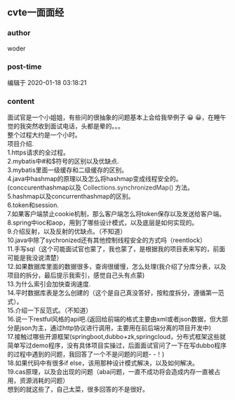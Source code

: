 ## cvte一面面经
### author 
woder
### post-time 

编辑于  2020-01-18 03:18:21
### content 
<div class="post-topic-des nc-post-content">
 <div>
  面试官是一个小姐姐，有些问的很抽象的问题基本上会给我举例子
  <span>
   😀
  </span>
  <span>
   😀，在睡午觉的我突然收到面试电话，头都是晕的。。。
  </span>
 </div>
 <div>
  <span>
   整个过程大约是一个小时。
  </span>
 </div>
 项目介绍.
 <br/>
 1.https请求的全过程。
 <br/>
 2.mybatis中#和$符号的区别以及优缺点.
 <br/>
 3.mybatis里面一级缓存和二级缓存的区别。
 <br/>
 4.java中hashmap的原理以及怎么将hashmap变成线程安全的。(conccurenthashmap以及
 <span style="color: rgb(51,51,51);">
  Collections.synchronizedMap()
 </span>
 方法。
 <br/>
 5.hashmap以及concurrenthashmap的区别。
 <br/>
 6.token和session.
 <br/>
 7.如果客户端禁止cookie机制，那么客户端怎么将token保存以及发送给客户端。
 <br/>
 8.spring中ioc和aop，用到了哪些设计模式，以及底层是如何实现的。
 <br/>
 9.介绍反射，以及反射的优缺点。（不知道）
 <br/>
 10.java中除了sychronized还有其他控制线程安全的方式吗（reentlock）
 <br/>
 11.手写sql（这个可能面试官也蒙了，我也蒙了，是根据我的项目表来写的，前面可能是我没说清楚）
 <br/>
 12.如果数据库里面的数据很多，查询很缓慢，怎么处理(我介绍了分库分表，以及项目的拆分，最后提示我索引，感觉自己头有点蒙)
 <br/>
 13.为什么索引会加快查询速度.
 <br/>
 14.平时数据库表是怎么创建的（这个是自己真没答好，按粒度拆分，遵循第一范式）。
 <br/>
 15.介绍一下反范式。（不知道）
 <br/>
 16.说一下restful风格的api吧.(返回给前端的格式主要由xml或者json数据，但大部分是json为主，通过http协议进行调用，主要用在前后端分离的项目开发中)
 <br/>
 17.接触过哪些开源框架(springboot,dubbo+zk,springcloud，分布式框架这些就简单写过demo程序，没有具体项目实操过，后面面试官问了一下在写dubbo程序的过程中遇到的问题，我回答了一个不是问题的问题- -！)
 <br/>
 <div>
  18.如果代码中有很多if else，该用那种设计模式解决，以及如何解决。
 </div>
 <div>
  19.cas原理，以及会出现的问题（aba问题，一直不成功将会造成内存一直被占用，资源消耗的问题）
 </div>
 <div>
  想到的就这些了，自己太菜，很多回答的不是很好。
 </div>
 <div>
  <br/>
 </div>
</div>
